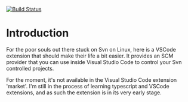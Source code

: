 [![Build Status](https://travis-ci.org/dcourtois/vscode-svn.svg?branch=master)](https://travis-ci.org/dcourtois/vscode-svn)

# Introduction

For the poor souls out there stuck on Svn on Linux, here is a VSCode extension that should make their life a bit
easier. It provides an SCM provider that you can use inside Visual Studio Code to control your Svn controlled projects.

For the moment, it's not available in the Visual Studio Code extension 'market'. I'm still in the process of
learning typescript and VSCode extensions, and as such the extension is in its very early stage.
